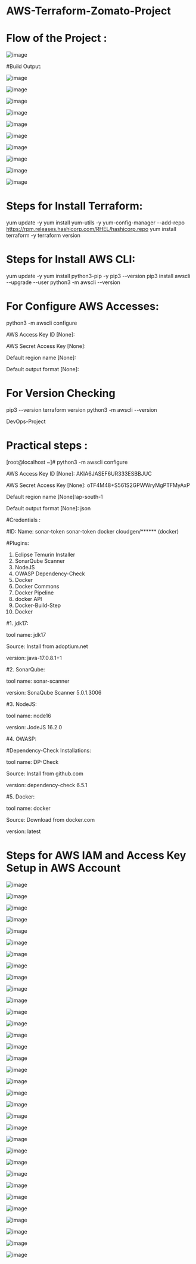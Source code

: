 # AWS-Terraform-Zomato-Project

# Flow of the Project :

![image](https://github.com/Cloud-Gen-DevOps-Projects/AWS-Terraform-Zomato-Project/assets/25892488/a19ffd36-e7b4-4e54-8dfb-b234e775d82b)




#Build Output:


![image](https://github.com/Cloud-Gen-DevOps-Projects/AWS-Terraform-Zomato-Project/assets/25892488/c0f87571-4797-4ec2-8d21-bd7aa6b9d6e6)



![image](https://github.com/Cloud-Gen-DevOps-Projects/AWS-Terraform-Zomato-Project/assets/25892488/db2924c2-8439-46d3-9cd8-183196bae294)


![image](https://github.com/Cloud-Gen-DevOps-Projects/AWS-Terraform-Zomato-Project/assets/25892488/97b97820-4e99-4b67-8967-918b09f9613b)


![image](https://github.com/Cloud-Gen-DevOps-Projects/AWS-Terraform-Zomato-Project/assets/25892488/35defc96-287d-4938-8c1e-ea8bbec2db49)





![image](https://github.com/Cloud-Gen-DevOps-Projects/AWS-Terraform-Zomato-Project/assets/25892488/f376d724-550a-40c5-8d22-27727e9e59b2)




![image](https://github.com/Cloud-Gen-DevOps-Projects/AWS-Terraform-Zomato-Project/assets/25892488/43865202-d678-4d3e-8c17-e4ab0733642f)




![image](https://github.com/Cloud-Gen-DevOps-Projects/AWS-Terraform-Zomato-Project/assets/25892488/b821ceeb-fae0-47a9-a35a-3403a978e4d0)





![image](https://github.com/Cloud-Gen-DevOps-Projects/AWS-Terraform-Zomato-Project/assets/25892488/90ea68c8-912c-4fcd-809d-a1902a7543ac)





![image](https://github.com/Cloud-Gen-DevOps-Projects/AWS-Terraform-Zomato-Project/assets/25892488/78ce2398-5956-481b-a296-eba8ab125bdb)





![image](https://github.com/Cloud-Gen-DevOps-Projects/AWS-Terraform-Zomato-Project/assets/25892488/44b9a8c9-1a04-4826-9450-bce807354680)



# Steps for Install Terraform:
yum update -y
yum install yum-utils -y
yum-config-manager --add-repo https://rpm.releases.hashicorp.com/RHEL/hashicorp.repo
yum install terraform -y
terraform version

# Steps for Install AWS CLI: 
yum update -y
yum install python3-pip -y
pip3 --version
pip3 install awscli --upgrade --user
python3 -m awscli --version


# For Configure AWS Accesses: 
python3 -m awscli configure

AWS Access Key ID [None]:  

AWS Secret Access Key [None]:  

Default region name [None]:

Default output format [None]: 


# For Version Checking

pip3 --version
terraform version
python3 -m awscli --version

DevOps-Project


# Practical steps :
[root@localhost ~]# python3 -m awscli configure

AWS Access Key ID [None]:   AKIA6JASEF6UR333ESBBJUC

AWS Secret Access Key [None]:  oTF4M48+S561S2GPWWryMgPTFMyAxP

Default region name [None]:ap-south-1

Default output format [None]: json



#Credentials :

#ID:               Name:
sonar-token       sonar-token
docker            cloudgen/****** (docker)


#Plugins:
   1. Eclipse Temurin Installer 
   2. SonarQube Scanner
   3. NodeJS
   4. OWASP Dependency-Check
   5. Docker
   6. Docker Commons
   7. Docker Pipeline
   8. docker API
   9. Docker-Build-Step
   10. Docker



#1. jdk17:

   tool name: jdk17

   Source: Install from adoptium.net 

   version: java-17.0.8.1+1 
   




#2. SonarQube:

   tool name: sonar-scanner

   version: SonaQube Scanner 5.0.1.3006





#3. NodeJS:

   tool name: node16

   version:   JodeJS 16.2.0




#4. OWASP:

   #Dependency-Check Installations:

   tool name: DP-Check

   Source: Install from github.com

   version: dependency-check 6.5.1



#5. Docker:

   tool name: docker

   Source: Download from docker.com 

   version: latest 



















# Steps for AWS IAM and Access Key Setup in AWS Account







![image](https://github.com/Cloud-Gen-DevOps-Projects/AWS-Terraform-Zomato-Project/assets/25892488/69a05006-2bd9-45bc-bfe2-00c2811cb90a)









![image](https://github.com/Cloud-Gen-DevOps-Projects/AWS-Terraform-Zomato-Project/assets/25892488/0baf637c-3981-4a21-9413-754a7166b16d)



![image](https://github.com/Cloud-Gen-DevOps-Projects/AWS-Terraform-Zomato-Project/assets/25892488/735ac881-0d8e-4f3e-9e02-a7b81977fe0f)









![image](https://github.com/Cloud-Gen-DevOps-Projects/AWS-Terraform-Zomato-Project/assets/25892488/90e12fd9-7cfa-4c15-a92f-7a4ae2e47553)









![image](https://github.com/Cloud-Gen-DevOps-Projects/AWS-Terraform-Zomato-Project/assets/25892488/fc24f894-aac5-486f-83d5-4e962f236f6e)









![image](https://github.com/Cloud-Gen-DevOps-Projects/AWS-Terraform-Zomato-Project/assets/25892488/5cdc4f1d-a2fa-41e8-a2bc-82456ce3c81b)









![image](https://github.com/Cloud-Gen-DevOps-Projects/AWS-Terraform-Zomato-Project/assets/25892488/dec70ebb-2ec5-4669-9365-b6b8376903f3)









![image](https://github.com/Cloud-Gen-DevOps-Projects/AWS-Terraform-Zomato-Project/assets/25892488/dff73b8e-0d98-4fcc-810d-b964d246f88d)









![image](https://github.com/Cloud-Gen-DevOps-Projects/AWS-Terraform-Zomato-Project/assets/25892488/eae3bc15-f294-4568-b59c-dd2ee0f3258c)









![image](https://github.com/Cloud-Gen-DevOps-Projects/AWS-Terraform-Zomato-Project/assets/25892488/ca3064d9-6404-4f0e-98bb-f380d47b99d6)









![image](https://github.com/Cloud-Gen-DevOps-Projects/AWS-Terraform-Zomato-Project/assets/25892488/7cad3836-90cd-48e0-b169-ceeb87770745)









![image](https://github.com/Cloud-Gen-DevOps-Projects/AWS-Terraform-Zomato-Project/assets/25892488/bd708542-635e-4539-997f-5ba398635401)









![image](https://github.com/Cloud-Gen-DevOps-Projects/AWS-Terraform-Zomato-Project/assets/25892488/08819ca7-7f16-4263-8f85-a1601e735614)









![image](https://github.com/Cloud-Gen-DevOps-Projects/AWS-Terraform-Zomato-Project/assets/25892488/c2f1cf1e-64f8-4497-9d38-11f840ecac2a)









![image](https://github.com/Cloud-Gen-DevOps-Projects/AWS-Terraform-Zomato-Project/assets/25892488/57afb5a8-7b18-46d9-a64a-de6de3c0f605)









![image](https://github.com/Cloud-Gen-DevOps-Projects/AWS-Terraform-Zomato-Project/assets/25892488/d332a683-879e-4b14-b604-0a189c25b00a)









![image](https://github.com/Cloud-Gen-DevOps-Projects/AWS-Terraform-Zomato-Project/assets/25892488/8357a5f2-46e3-4f31-bc65-e8bf90246594)









![image](https://github.com/Cloud-Gen-DevOps-Projects/AWS-Terraform-Zomato-Project/assets/25892488/54112b61-6adb-4800-bfc8-c2cc07c0e04f)









![image](https://github.com/Cloud-Gen-DevOps-Projects/AWS-Terraform-Zomato-Project/assets/25892488/fc74e019-b65c-47cc-884f-1726217e4ed9)









![image](https://github.com/Cloud-Gen-DevOps-Projects/AWS-Terraform-Zomato-Project/assets/25892488/e07338c2-3fe1-4cb2-a298-fa2ec17622d5)









![image](https://github.com/Cloud-Gen-DevOps-Projects/AWS-Terraform-Zomato-Project/assets/25892488/85b9c439-2557-497a-8f3b-a142b0df22eb)









![image](https://github.com/Cloud-Gen-DevOps-Projects/AWS-Terraform-Zomato-Project/assets/25892488/25b26772-c4f5-4c98-8fc3-615ae6378e85)









![image](https://github.com/Cloud-Gen-DevOps-Projects/AWS-Terraform-Zomato-Project/assets/25892488/e27a3014-c59c-43eb-a8ed-fb5b10485335)









![image](https://github.com/Cloud-Gen-DevOps-Projects/AWS-Terraform-Zomato-Project/assets/25892488/649bbc37-8c95-4ec4-94fa-7e6002030189)









![image](https://github.com/Cloud-Gen-DevOps-Projects/AWS-Terraform-Zomato-Project/assets/25892488/13e98a8a-48cc-42f9-9a79-0f6fb6a62da3)









![image](https://github.com/Cloud-Gen-DevOps-Projects/AWS-Terraform-Zomato-Project/assets/25892488/e566be7b-ca7b-47e3-9411-9934681ec2bd)









![image](https://github.com/Cloud-Gen-DevOps-Projects/AWS-Terraform-Zomato-Project/assets/25892488/41cbe33f-841f-4d90-b444-2cf5eabf0b45)









![image](https://github.com/Cloud-Gen-DevOps-Projects/AWS-Terraform-Zomato-Project/assets/25892488/9a844731-af7c-4f51-8b68-bbf9a1005c00)









![image](https://github.com/Cloud-Gen-DevOps-Projects/AWS-Terraform-Zomato-Project/assets/25892488/9cafb806-c404-4887-b970-0eeab9c605f7)









![image](https://github.com/Cloud-Gen-DevOps-Projects/AWS-Terraform-Zomato-Project/assets/25892488/91cdc82b-2fdb-4705-a116-cd6e0f4dad96)









![image](https://github.com/Cloud-Gen-DevOps-Projects/AWS-Terraform-Zomato-Project/assets/25892488/215e62eb-3238-47cc-93c5-d6877fe789e9)









![image](https://github.com/Cloud-Gen-DevOps-Projects/AWS-Terraform-Zomato-Project/assets/25892488/4a53223f-7462-4d32-ac2c-37f858bd2e0a)









![image](https://github.com/Cloud-Gen-DevOps-Projects/AWS-Terraform-Zomato-Project/assets/25892488/b9a88567-b28a-4942-bb7e-909dcf41ac50)










